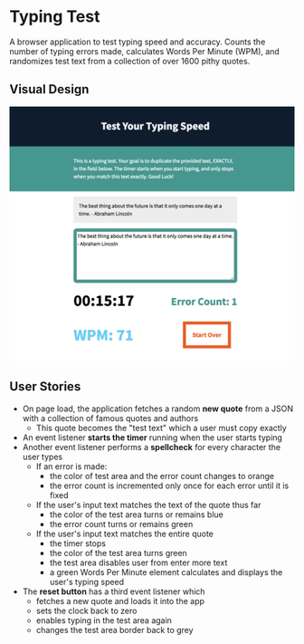 # Typing Test

A browser application to test typing speed and accuracy. Counts the number of typing errors made, calculates Words Per Minute (WPM), and randomizes test text from a collection of over 1600 pithy quotes.

## Visual Design

![Typing Test](./VisualDesign.png)

## User Stories

* On page load, the application fetches a random **new quote** from a JSON with a collection of famous quotes and authors
    * This quote becomes the "test text" which a user must copy exactly
* An event listener **starts the timer** running when the user starts typing
* Another event listener performs a **spellcheck** for every character the user types
    * If an error is made:
        * the color of test area and the error count changes to orange
        * the error count is incremented only once for each error until it is fixed
    * If the user's input text matches the text of the quote thus far
        * the color of the test area turns or remains blue
        * the error count turns or remains green
    * If the user's input text matches the entire quote
        * the timer stops
        * the color of the test area turns green
        * the test area disables user from enter more text
        * a green Words Per Minute element calculates and displays the user's typing speed
* The **reset button** has a third event listener which
    * fetches a new quote and loads it into the app
    * sets the clock back to zero
    * enables typing in the test area again
    * changes the test area border back to grey

